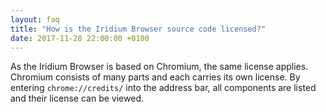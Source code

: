 ```yaml
---
layout: faq
title: "How is the Iridium Browser source code licensed?"
date: 2017-11-28 22:00:00 +0100
---
```


As the Iridium Browser is based on Chromium, the same license applies. Chromium consists of many parts and each carries its own license. By entering ```chrome://credits/``` into the address bar, all components are listed and their license can be viewed.
